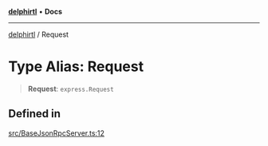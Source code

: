 [**delphirtl**](../README.md) • **Docs**

***

[delphirtl](../globals.md) / Request

# Type Alias: Request

> **Request**: `express.Request`

## Defined in

[src/BaseJsonRpcServer.ts:12](https://github.com/chuacw/delphirtl/blob/e3cbafae763359e4511613875492dbec7f810b8b/src/BaseJsonRpcServer.ts#L12)
